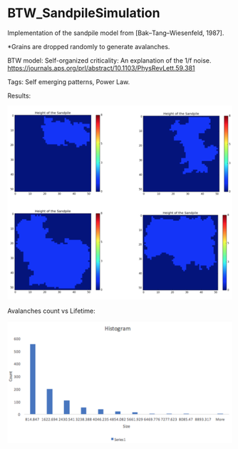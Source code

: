 # BTW_SandpileSimulation
Implementation of the sandpile model from [Bak–Tang–Wiesenfeld, 1987]. 

*Grains are dropped randomly to generate avalanches. 

BTW model:
Self-organized criticality: An explanation of the 1/f noise. https://journals.aps.org/prl/abstract/10.1103/PhysRevLett.59.381

Tags: Self emerging patterns, Power Law.

Results:

![alt text](https://github.com/JoseBarreiros/BTW_SandpileSimulation/blob/master/Media/avalanches.png)

Avalanches count vs Lifetime:

![alt text](https://github.com/JoseBarreiros/BTW_SandpileSimulation/blob/master/Media/histo.png)


